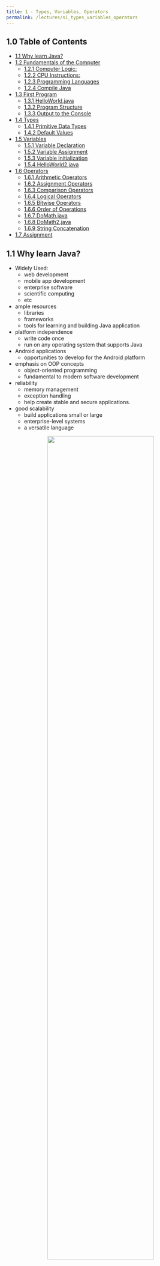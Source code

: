 ```yaml
---
title: 1 - Types, Variables, Operators
permalink: /lectures/s1_types_variables_operators
---
```


## 1.0 Table of Contents<!-- omit from toc -->

- [1.1 Why learn Java?](#11-why-learn-java)
- [1.2 Fundamentals of the Computer](#12-fundamentals-of-the-computer)
  - [1.2.1 Computer Logic:](#121-computer-logic)
  - [1.2.2 CPU Instructions:](#122-cpu-instructions)
  - [1.2.3 Programming Languages](#123-programming-languages)
  - [1.2.4 Compile Java](#124-compile-java)
- [1.3 First Program](#13-first-program)
  - [1.3.1 HelloWorld.java](#131-helloworldjava)
  - [1.3.2 Program Structure](#132-program-structure)
  - [1.3.3 Output to the Console](#133-output-to-the-console)
- [1.4 Types](#14-types)
  - [1.4.1 Primitive Data Types](#141-primitive-data-types)
  - [1.4.2 Default Values](#142-default-values)
- [1.5 Variables](#15-variables)
  - [1.5.1 Variable Declaration](#151-variable-declaration)
  - [1.5.2 Variable Assignment](#152-variable-assignment)
  - [1.5.3 Variable Initialization](#153-variable-initialization)
  - [1.5.4 HelloWorld2.java](#154-helloworld2java)
- [1.6 Operators](#16-operators)
  - [1.6.1 Arithmetic Operators](#161-arithmetic-operators)
  - [1.6.2 Assignment Operators](#162-assignment-operators)
  - [1.6.3 Comparison Operators](#163-comparison-operators)
  - [1.6.4 Logical Operators](#164-logical-operators)
  - [1.6.5 Bitwise Operators](#165-bitwise-operators)
  - [1.6.6 Order of Operations](#166-order-of-operations)
  - [1.6.7 DoMath.java](#167-domathjava)
  - [1.6.8 DoMath2.java](#168-domath2java)
  - [1.6.9 String Concatenation](#169-string-concatenation)
- [1.7 Assignment](#17-assignment)

## 1.1 Why learn Java?

- Widely Used:
  - web development
  - mobile app development
  - enterprise software
  - scientific computing
  - etc
- ample resources
  - libraries
  - frameworks
  - tools for learning and building Java application
- platform independence
  - write code once
  - run on any operating system that supports Java
- Android applications
  - opportunities to develop for the Android platform
- emphasis on OOP concepts
  - object-oriented programming
  - fundamental to modern software development
- reliability
  - memory management
  - exception handling
  - help create stable and secure applications.
- good scalability
  - build applications small or large
  - enterprise-level systems
  - a versatile language

<p style="text-align:center"><img src="../images/1.1.jpg" width="75%"></p>

## 1.2 Fundamentals of the Computer

### 1.2.1 Computer Logic:

[![](https://mermaid.ink/img/pako:eNo9kE9rhDAQxb9KmNMKrjUa_yRbCq17Weiyy5a9FC9BoxvQRGJsa8Xv3rSlZQ4z8_jNezALVLoWwKDp9Ht148ai58uuVAg9bko4il6buQQP3W-3D-jJSYVQ1vAOnY2uxDhK1aKrkhZtivPV-ycLRx7UMNm702RdQ5vDyUN78SbdkaN24EMvTM9l7bKX77wS7E30ogTmRldqdQyfrH6ZVQXMmkn4MA01t2IveWt4D6zh3ejUgatXrfs_yK3AFvgAhkkSRCTHeURpnoU0iXyYgZGQBpRkMc5wGKcxTZPVh88fhzDIEhxjkmc5SeOMJNgHUUurzfH3T5VWjWxh_QLfCl1e?type=png)](https://mermaid.live/edit#pako:eNo9kE9rhDAQxb9KmNMKrjUa_yRbCq17Weiyy5a9FC9BoxvQRGJsa8Xv3rSlZQ4z8_jNezALVLoWwKDp9Ht148ai58uuVAg9bko4il6buQQP3W-3D-jJSYVQ1vAOnY2uxDhK1aKrkhZtivPV-ycLRx7UMNm702RdQ5vDyUN78SbdkaN24EMvTM9l7bKX77wS7E30ogTmRldqdQyfrH6ZVQXMmkn4MA01t2IveWt4D6zh3ejUgatXrfs_yK3AFvgAhkkSRCTHeURpnoU0iXyYgZGQBpRkMc5wGKcxTZPVh88fhzDIEhxjkmc5SeOMJNgHUUurzfH3T5VWjWxh_QLfCl1e)

### 1.2.2 CPU Instructions:

```java
z=x+y;
```

```
LOAD x
ADD  y
STORE z
```

### 1.2.3 Programming Languages

- High-level languages
  - Java
  - Python
  - C++
  - C#
  - etc
- wasier to understand than assembly
- must be translate to machine code to run

### 1.2.4 Compile Java

- Java is a compiled language
- Java source code is compiled into bytecode
  [![](https://mermaid.ink/img/pako:eNpFkM1uwjAQhF_F2lOQAgrGzo-pKhU4VeVSpB6QLyvHNKmcGBmnLY3y7nVAEbfd2W9Wo-lB2VKDgJOxP6pC58nb-1q2hLxEEl7xG8nBdk5psg0ciRZfQZpJmJGn-fyZbCZoa5tzbbQj0QioB7ENxObqtbrblcHL5XHdTf6P2vkODdmjqupW39-M3BpiaLRrsC5Dyn5MJsFXutESRBhLfcLOeAmyHQKKnbeHa6tAeNfpGLpziV7vavx02IA4obkE9Yzt0dpmgsIKoodfEDxfJFmRJnmerFLK0jSGKwhG2SJnWcE5Leiy4HSI4e_mT4K-LChnOVtxyjNexKDL2lu3v9d6a3f4B4ukavI?type=png)](https://mermaid.live/edit#pako:eNpFkM1uwjAQhF_F2lOQAgrGzo-pKhU4VeVSpB6QLyvHNKmcGBmnLY3y7nVAEbfd2W9Wo-lB2VKDgJOxP6pC58nb-1q2hLxEEl7xG8nBdk5psg0ciRZfQZpJmJGn-fyZbCZoa5tzbbQj0QioB7ENxObqtbrblcHL5XHdTf6P2vkODdmjqupW39-M3BpiaLRrsC5Dyn5MJsFXutESRBhLfcLOeAmyHQKKnbeHa6tAeNfpGLpziV7vavx02IA4obkE9Yzt0dpmgsIKoodfEDxfJFmRJnmerFLK0jSGKwhG2SJnWcE5Leiy4HSI4e_mT4K-LChnOVtxyjNexKDL2lu3v9d6a3f4B4ukavI)

## 1.3 First Program

go to [repl.it](https://repl.it/) and create a new Java project

### 1.3.1 HelloWorld.java

```java
public class HelloWorld {
  public static void main(String[] args) {
    System.out.println("Hello World");
  }
}
```

### 1.3.2 Program Structure

```java
class CLASSNAME{
  public static void main(String[] args) {
    // code goes here
  }
}
```

### 1.3.3 Output to the Console

```java
System.out.println("some string");
```

## 1.4 Types

- Java is a statically typed language
  - variables must be declared before they can be used

### 1.4.1 Primitive Data Types

| Type        | Description              | Size    | Range                                                   |
| ----------- | ------------------------ | ------- | ------------------------------------------------------- |
| byte        | 8-bit signed integer     | 1 byte  | -128 to 127                                             |
| short       | 16-bit signed integer    | 2 bytes | -32,768 to 32,767                                       |
| **int**     | 32-bit signed integer    | 4 bytes | -2,147,483,648 to 2,147,483,647                         |
| long        | 64-bit signed integer    | 8 bytes | -9,223,372,036,854,775,808 to 9,223,372,036,854,775,807 |
| float       | 32-bit floating point    | 4 bytes | 3.4e-038 to 3.4e+038                                    |
| **double**  | 64-bit floating point    | 8 bytes | 1.7e-308 to 1.7e+308                                    |
| **boolean** | true or false            | 1 bit   | true or false                                           |
| **char**    | 16-bit unicode character | 2 bytes | 0 to 65,535                                             |

on top of these, Java have support for a character string type, called String

### 1.4.2 Default Values

| Type    | Default Value |
| ------- | ------------- |
| byte    | 0             |
| short   | 0             |
| int     | 0             |
| long    | 0L            |
| float   | 0.0f          |
| double  | 0.0d          |
| boolean | false         |
| char    | '\u0000'      |
| String  | null          |

## 1.5 Variables

variables are named location that stores a value of one particular type

### 1.5.1 Variable Declaration

```java
type name;
```

Example:

```java
int x;
String foo;
```

### 1.5.2 Variable Assignment

```java
name = value;
```

Example:

```java
int x;
x = 5;

String foo;
foo = "bar";
```

### 1.5.3 Variable Initialization

```java
type name = value;
```

Example:

```java
int x = 5;

String foo = "bar";
```

### 1.5.4 HelloWorld2.java

```java
public class HelloWorld2 {
  public static void main(String[] args) {
    String message = "Hello World";
    System.out.println(message);
    message = "Hello World 2";
    System.out.println(message);
  }
}
```

## 1.6 Operators

symbols that perform operations on operands
operands are variables and values that operators act on

### 1.6.1 Arithmetic Operators

| Operator | Description    | Example |
| -------- | -------------- | ------- |
| +        | addition       | x + y   |
| -        | subtraction    | x - y   |
| \*       | multiplication | x \* y  |
| /        | division       | x / y   |
| %        | modulus        | x % y   |
| ++       | increment      | x++     |
| --       | decrement      | x--     |

### 1.6.2 Assignment Operators

| Operator | Description         | Example |
| -------- | ------------------- | ------- |
| =        | assign              | x = y   |
| +=       | add and assign      | x += y  |
| -=       | subtract and assign | x -= y  |
| \*=      | multiply and assign | x \*= y |
| /=       | divide and assign   | x /= y  |
| %=       | modulus and assign  | x %= y  |
| ...      | ...                 | ...     |

### 1.6.3 Comparison Operators

| Operator | Description              | Example |
| -------- | ------------------------ | ------- |
| ==       | equal to                 | x == y  |
| !=       | not equal to             | x != y  |
| >        | greater than             | x > y   |
| <        | less than                | x < y   |
| >=       | greater than or equal to | x >= y  |
| <=       | less than or equal to    | x <= y  |

### 1.6.4 Logical Operators

| Operator | Description | Example           |
| -------- | ----------- | ----------------- |
| &&       | logical and | x > 0 && x < 10   |
| \|\|     | logical or  | x < 0 \|\| x > 10 |
| !        | logical not | !(x == y)         |

### 1.6.5 Bitwise Operators

| Operator | Description          | Example |
| -------- | -------------------- | ------- |
| &        | bitwise and          | x & y   |
| \|       | bitwise or           | x \| y  |
| ^        | bitwise xor          | x ^ y   |
| ~        | bitwise compliment   | ~x      |
| <<       | left shift           | x << 2  |
| >>       | right shift          | x >> 2  |
| >>>      | unsigned right shift | x >>> 2 |
| ...      | ...                  | ...     |

### 1.6.6 Order of Operations

The standard order of operations in math

1. Parentheses
2. Multiplication and Division
3. Addition and Subtraction

### 1.6.7 DoMath.java

```java
class DoMath{
  public static void main(String[] arguments){
    double score = 1.0 + 2.0 * 3.0;
    SSystem.out.println(score);
    score = score / 2.0;
    System.out.println(score);
  }
}
```

### 1.6.8 DoMath2.java

```java
class DoMath2{
  public static void main(String[] arguments){
    double score = 1.0 + 2.0 * 3.0;
    System.out.println(score);
    double score2 = score / 2.0;
    System.out.println(score);
    System.out.println(score2);
  }
}
```

### 1.6.9 String Concatenation

you can use the + operator to concatenate strings

```java
String message = "Hello" + " " + "World";
message += "!";
//message = "Hello World!"
```

## 1.7 Assignment

Compute the position of a falling object and print it

- use the equation
- `position = 0.5 * g * time * time + initialVelocity * time + initialPosition`
- where `g` is the gravity constant `-9.8 m/s^2`
- `position` is in meters
- `time` is in seconds
- `initialVelocity` is in meters per second
- `initialPosition` is in meters

if `time` is 10 seconds, `initialVelocity` is 0, and `initialPosition` is 0, then the position should be `-490.0m`

```java
class FallingObject{
  public static void main(String[] args){
    /*
     * Steps to solve the problem
     *  1. Declare variables
     *  2. Assign values to variables
     *  3. Compute the position
     *  4. Print the result
     */
  }
}
```

[**Return to Top**](#10-Table-of-Contents)

[**Return to Main Page**](index)
